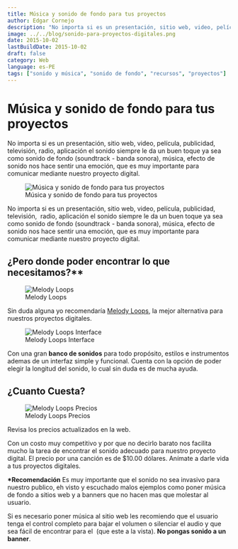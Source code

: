 ```yaml
---
title: Música y sonido de fondo para tus proyectos
author: Edgar Cornejo
description: "No importa si es un presentación, sitio web, video, película, publicidad, televisión, radio, aplicación el sonido siempre le da un buen toque ya sea como sonido de fondo (soundtrack - banda sonora), música, efecto de sonido nos hace sentir una emoción, que es muy importante para comunicar mediante nuestro proyecto digital."
image: ../../blog/sonido-para-proyectos-digitales.png
date: 2015-10-02
lastBuildDate: 2015-10-02
draft: false
category: Web
language: es-PE
tags: ["sonido y música", "sonido de fondo", "recursos", "proyectos"]
---
```


# Música y sonido de fondo para tus proyectos

No importa si es un presentación, sitio web, video, película, publicidad, televisión, radio, aplicación el sonido siempre le da un buen toque ya sea como sonido de fondo (soundtrack - banda sonora), música, efecto de sonido nos hace sentir una emoción, que es muy importante para comunicar mediante nuestro proyecto digital.

<figure>
  <img src="../../blog/sonido-para-proyectos-digitales.png" alt="Música y sonido de fondo para tus proyectos"/>
  <figcaption>Música y sonido de fondo para tus proyectos</figcaption>
</figure>

No importa si es un presentación, sitio web, video, película, publicidad, televisión,  radio, aplicación el sonido siempre le da un buen toque ya sea como sonido de fondo (soundtrack - banda sonora), música, efecto de sonido nos hace sentir una emoción, que es muy importante para comunicar mediante nuestro proyecto digital.

## ¿Pero donde poder encontrar lo que necesitamos?\*\*

<figure>
  <img src="../../blog/melodyloops.gif" alt="Melody Loops"/>
  <figcaption>Melody Loops</figcaption>
</figure>

Sin duda alguna yo recomendaría <a href="http://www.melodyloops.com/" title="Melody Loops" target="_blank">Melody Loops</a>, la mejor alternativa para nuestros proyectos digitales.

<figure>
  <img src="../../blog/melodyloops-interface.jpg" alt="Melody Loops Interface"/>
  <figcaption>Melody Loops Interface</figcaption>
</figure>

Con una gran **banco de sonidos** para todo propósito, estilos e instrumentos ademas de un interfaz simple y funcional. Cuenta con la opción de poder elegir la longitud del sonido, lo cual sin duda es de mucha ayuda.

## ¿Cuanto Cuesta?

<figure>
  <img src="../../blog/melodyloops-precios.jpg" alt="Melody Loops Precios"/>
  <figcaption>Melody Loops Precios</figcaption>
</figure>

Revisa los precios actualizados en la web.

Con un costo muy competitivo y por que no decirlo barato nos facilita mucho la tarea de encontrar el sonido adecuado para nuestro proyecto digital. El precio por una canción es de $10.00 dólares.
Anímate a darle vida a tus proyectos digitales.

**\*Recomendación**
Es muy importante que el sonido no sea invasivo para nuestro publico, eh visto y escuchado malos ejemplos como poner música de fondo a sitios web y a banners que no hacen mas que molestar al usuario.

Si es necesario poner música al sitio web les recomiendo que el usuario tenga el control completo para bajar el volumen o silenciar el audio y que sea fácil de encontrar para el  (que este a la vista). **No pongas sonido a un banner**.
